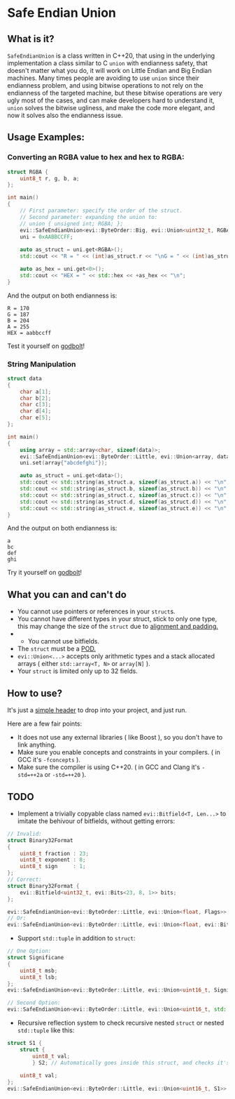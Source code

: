 # Safe Endian Union
## What is it?
`SafeEndianUnion` is a class written in C++20, that using in the underlying implementation a class similar to C `union` with endianness safety, that doesn't matter what you do, it will work on Little Endian and Big Endian machines.
Many times people are avoiding to use `union` since their endianness problem, and using bitwise operations to not rely on the endianness of the targeted machine, but these bitwise operations are very ugly most of the cases, and can make developers hard to understand it, `union` solves the bitwise ugliness, and make the code more elegant, and now it solves also the endianness issue.

## Usage Examples:

### Converting an RGBA value to hex and hex to RGBA:
```cpp
struct RGBA { 
    uint8_t r, g, b, a;
};

int main()
{
    // First parameter: specify the order of the struct.
    // Second parameter: expanding the union to:
    // union { unsigned int; RGBA; };
    evi::SafeEndianUnion<evi::ByteOrder::Big, evi::Union<uint32_t, RGBA>> uni;
    uni = 0xAABBCCFF;
    
    auto as_struct = uni.get<RGBA>();
    std::cout << "R = " << (int)as_struct.r << "\nG = " << (int)as_struct.g << "\nB = " << (int)as_struct.b << "\nA = " << (int)as_struct.a << "\n";

    auto as_hex = uni.get<0>();
    std::cout << "HEX = " << std::hex << +as_hex << "\n";
}
```

And the output on both endianness is: 
```
R = 170
G = 187
B = 204
A = 255
HEX = aabbccff
```
Test it yourself on [godbolt](https://godbolt.org/z/1E713T)!

### String Manipulation
```cpp
struct data
{
    char a[1];
    char b[2];
    char c[3];
    char d[4];
    char e[5];
};

int main()
{
    using array = std::array<char, sizeof(data)>;
    evi::SafeEndianUnion<evi::ByteOrder::Little, evi::Union<array, data>> uni;
    uni.set(array{"abcdefghi"});

    auto as_struct = uni.get<data>();
    std::cout << std::string(as_struct.a, sizeof(as_struct.a)) << "\n";
    std::cout << std::string(as_struct.b, sizeof(as_struct.b)) << "\n";
    std::cout << std::string(as_struct.c, sizeof(as_struct.c)) << "\n";
    std::cout << std::string(as_struct.d, sizeof(as_struct.d)) << "\n";
    std::cout << std::string(as_struct.e, sizeof(as_struct.e)) << "\n";
}
```

And the output on both endianness is: 

```
a
bc
def
ghi
```

Try it yourself on [godbolt](https://godbolt.org/z/M7GKsr)!

## What you can and can't do
* You cannot use pointers or references in your `struct`s.
* You cannot have different types in your struct, stick to only one type, this may change the size of the `struct` due to
[alignment and padding.](http://www.catb.org/esr/structure-packing/)
* * You cannot use bitfields.
* The `struct` must be a [POD.](https://en.wikipedia.org/wiki/Passive_data_structure)
* `evi::Union<...>` accepts only arithmetic types and a stack allocated arrays ( either `std::array<T, N>` or `array[N]` ).
* Your `struct` is limited only up to 32 fields.

## How to use?
It's just a [simple header](https://github.com/therealcain/SafeEndianUnion/blob/main/SafeEndianUnion.hpp) to drop into your project, and just run.

Here are a few fair points:
* It does not use any external libraries ( like Boost ), so you don't have to link anything.
* Make sure you enable concepts and constraints in your compilers. ( in GCC it's `-fconcepts` ).
* Make sure the compiler is using C++20. ( in GCC and Clang it's `-std=++2a` or `-std=++20` ).

## TODO
* Implement a trivially copyable class named `evi::Bitfield<T, Len...>` to imitate the behivour of bitfields, without getting errors:
```cpp
// Invalid:
struct Binary32Format 
{
    uint8_t fraction : 23;
    uint8_t exponent : 8;
    uint8_t sign     : 1;
};
// Correct:
struct Binary32Format {
    evi::Bitfield<uint32_t, evi::Bits<23, 8, 1>> bits;
};

evi::SafeEndianUnion<evi::ByteOrder::Little, evi::Union<float, Flags>> uni;
// Or:
evi::SafeEndianUnion<evi::ByteOrder::Little, evi::Union<float, evi::Bitfield<uint32_t, evi::Bits<23, 8, 1>>>> uni;
```
* Support `std::tuple` in addition to `struct`:
```cpp
// One Option:
struct Significane 
{
    uint8_t msb;
    uint8_t lsb;
};
evi::SafeEndianUnion<evi::ByteOrder::Little, evi::Union<uint16_t, Significane>> uni;

// Second Option:
evi::SafeEndianUnion<evi::ByteOrder::Little, evi::Union<uint16_t, std::tuple<uint8_t, uint8_t>>> uni;
```
* Recursive reflection system to check recursive nested `struct` or nested `std::tuple` like this: 
```cpp
struct S1 {
    struct { 
        uint8_t val;
        } S2; // Automatically goes inside this struct, and checks it's type. Currently this makes an error.
    
    uint8_t val;
};
evi::SafeEndianUnion<evi::ByteOrder::Little, evi::Union<uint16_t, S1>> uni;
```
